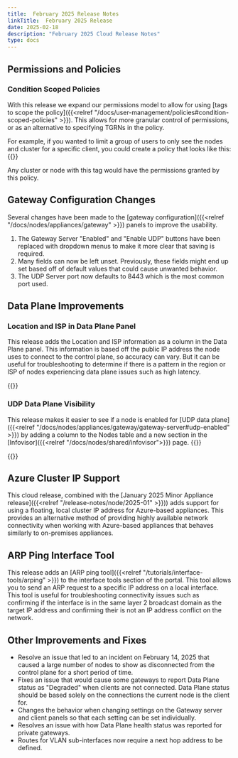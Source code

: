 ```yaml
---
title:  February 2025 Release Notes
linkTitle:  February 2025 Release 
date: 2025-02-18
description: "February 2025 Cloud Release Notes"
type: docs
---
```


## Permissions and Policies
### Condition Scoped Policies
With this release we expand our permissions model to allow for using [tags to scope the policy]({{<relref "/docs/user-management/policies#condition-scoped-policies" >}}). This allows for more granular control of permissions, or as an alternative to specifying TGRNs in the policy. 

For example, if you wanted to limit a group of users to only see the nodes and cluster for a specific client, you could create a policy that looks like this:
{{<tgimg src="client-tag-scope.png" width="70%" caption="Tag Scoped Policy based on ClientID tag">}}

Any cluster or node with this tag would have the permissions granted by this policy.

## Gateway Configuration Changes
Several changes have been made to the [gateway configuration]({{<relref "/docs/nodes/appliances/gateway" >}}) panels to improve the usability.
1. The Gateway Server "Enabled" and "Enable UDP" buttons have been replaced with dropdown menus to make it more clear that saving is required.
1. Many fields can now be left unset. Previously, these fields might end up set based off of default values that could cause unwanted behavior.
1. The UDP Server port now defaults to 8443 which is the most common port used. 

## Data Plane Improvements
### Location and ISP in Data Plane Panel
This release adds the Location and ISP information as a column in the Data Plane panel.  This information is based off the public IP address the node uses to connect to the control plane, so accuracy can vary. But it can be useful for troubleshooting to determine if there is a pattern in the region or ISP of nodes experiencing data plane issues such as high latency. 

{{<tgimg src="data-plane-isp.png" width="65%" caption="Location and ISP columns in the Data Plane panel">}}


### UDP Data Plane Visibility
This release makes it easier to see if a node is enabled for [UDP data plane]({{<relref "/docs/nodes/appliances/gateway/gateway-server#udp-enabled" >}}) by adding a column to the Nodes table and a new section in the [Infovisor]({{<relref "/docs/nodes/shared/infovisor">}}) page.
{{<tgimg src="udp-column.png" alt="UDP Column option in the Nodes table" width="55%" caption="UDP Column option in the Nodes table" >}}

{{<tgimg src="udp-infovisor.png" alt="UDP mode field in Infovisor" width="85%" caption="UDP mode field in Infovisor" >}}

## Azure Cluster IP Support
This cloud release, combined with the [January 2025 Minor Appliance release]({{<relref "/release-notes/node/2025-01" >}})) adds support for using a floating, local cluster IP address for Azure-based appliances. This provides an alternative method of providing highly available network connectivity when working with Azure-based appliances that behaves similarly to on-premises appliances.  


## ARP Ping Interface Tool
This release adds an [ARP ping tool]({{<relref "/tutorials/interface-tools/arping" >}}) to the interface tools section of the portal.  This tool allows you to send an ARP request to a specific IP address on a local interface. This tool is useful for troubleshooting connectivity issues such as confirming if the interface is in the same layer 2 broadcast domain as the target IP address and confirming their is not an IP address conflict on the network.


## Other Improvements and Fixes
- Resolve an issue that led to an incident on February 14, 2025 that caused a large number of nodes to show as disconnected from the control plane for a short period of time.
- Fixes an issue that would cause some gateways to report Data Plane status as "Degraded" when clients are not connected.  Data Plane status should be based solely on the connections the current node is the client for. 
- Changes the behavior when changing settings on the Gateway server and client panels so that each setting can be set individually. 
- Resolves an issue with how Data Plane health status was reported for private gateways.
- Routes for VLAN sub-interfaces now require a next hop address to be defined. 
